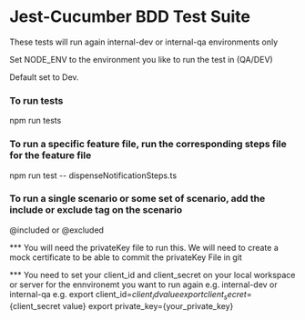 # Jest-Cucumber BDD Test Suite

These tests will run again internal-dev or internal-qa environments only

Set NODE_ENV to the environment you like to run the test in (QA/DEV)

Default set to Dev.

### To run tests
npm run tests

### To run a specific feature file, run the corresponding steps file for the feature file
npm run test -- dispenseNotificationSteps.ts

### To run a single scenario or some set of scenario, add the include or exclude tag on the scenario
@included or @excluded


*** You will need the privateKey file to run this. We will need to create a mock
certificate to be able to commit the privateKey File in git

*** You need to set your client_id and client_secret on your local workspace or server for the ennvironemt
you want to run again e.g. internal-dev or internal-qa
e.g.
export client_id=${client_id value}
export client_secret=${client_secret value}
export private_key={your_private_key}
